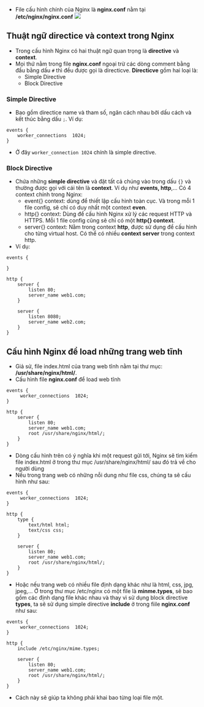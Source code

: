 - File cấu hình chính của Nginx là **nginx.conf** nằm tại **/etc/nginx/nginx.conf**
![](https://imgur.com/529TwDo.png)
## Thuật ngữ directice và context trong Nginx
- Trong cấu hình Nginx có hai thuật ngữ quan trọng là **directive** và **context**.
- Mọi thứ nằm trong file **nginx.conf** ngoại trừ các dòng comment bằng đầu bằng dấu `#` thì đều được gọi là directicve. **Directicve** gồm hai loại là:
  - Simple Directive
  - Block Directive
### Simple Directive
- Bao gồm directice name và tham số, ngăn cách nhau bởi dấu cách và kết thúc bằng dấu `;`. Ví dụ:
``` 
events {
    worker_connections  1024;
}
```
- Ở đây `worker_connection 1024` chính là simple directive.
### Block Directive
- Chứa những **simple directive** và đặt tất cả chúng vào trong dấu `{}` và thường được gọi với cái tên là **context**. Ví dụ như **events, http**,... Có 4 context chính trong Nginx:
  - event{} context: dùng để thiết lập cấu hình toàn cục. Và trong mỗi 1 file config, sẽ chỉ có duy nhất một context **even**.
  - http{} context: Dùng để cấu hình Nginx xử lý các request HTTP và HTTPS. Mỗi 1 file config cũng sẽ chỉ có một **http{} context**.
  - server{} context: Nằm trong context **http**, được sử dụng để cấu hình cho từng virtual host. Có thể có nhiều **context server** trong context http. 
- Ví dụ: 
```
events {

}

http {
    server {
        listen 80;
        server_name web1.com;
    }

    server {
        listen 8080;
        server_name web2.com;
    }
}
```
## Cấu hình Nginx để load những trang web tĩnh
- Giả sử, file index.html của trang web tĩnh nằm tại thư mục: **/usr/share/nginx/html/**.
- Cấu hình file **nginx.conf** để load web tĩnh
```
events {
     worker_connections  1024;
}

http {
    server {
        listen 80;
        server_name web1.com;
        root /usr/share/nginx/html/;
    }
}
```
- Dòng cấu hình trên có ý nghĩa khi một request gửi tới, Nginx sẽ tìm kiếm file index.html ở trong thư mục /usr/share/nginx/html/ sau đó trả về cho người dùng
- Nếu trong trang web có những nỗi dung như file css, chúng ta sẽ cấu hình như sau:
```
events {
     worker_connections  1024;
}

http {
    type {
        text/html html;
        text/css css;
    }

    server {
        listen 80;
        server_name web1.com;
        root /usr/share/nginx/html/;
    }
}
```
- Hoặc nếu trang web có nhiều file định dạng khác như là html, css, jpg, jpeg,... Ở trong thư mục /etc/nginx có một file là **minme.types**, sẽ bao gồm các định dạng file khác nhau và thay vì sử dụng block directive **types**, ta sẽ sử dụng simple directive **include** ở trong fiile **nginx.conf** như sau:
```
events {
     worker_connections  1024;
}

http {
    include /etc/nginx/mime.types;

    server {
        listen 80;
        server_name web1.com;
        root /usr/share/nginx/html/;
    }
}
```
- Cách này sẽ giúp ta không phải khai bao từng loại file một.